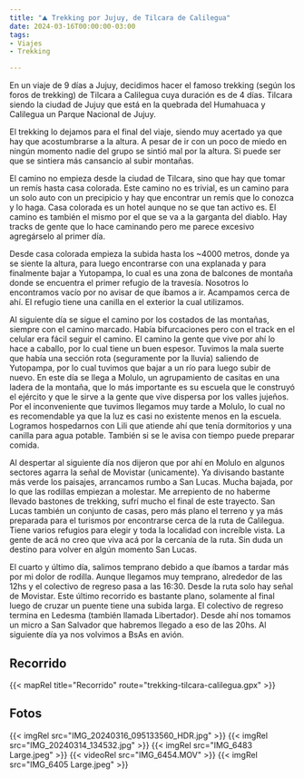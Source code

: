 ```yaml
---
title: "⛰ Trekking por Jujuy, de Tilcara de Calilegua"
date: 2024-03-16T00:00:00-03:00
tags:
- Viajes
- Trekking

---
```


En un viaje de 9 días a Jujuy, decidimos hacer el famoso trekking (según los foros de trekking) de Tilcara a Calilegua cuya duración es de 4 días. Tilcara siendo la ciudad de Jujuy que está en la quebrada del Humahuaca y Calilegua un Parque Nacional de Jujuy.

El trekking lo dejamos para el final del viaje, siendo muy acertado ya que hay que acostumbrarse a la altura. A pesar de ir con un poco de miedo en ningún momento nadie del grupo se sintió mal por la altura. Si puede ser que se sintiera más cansancio al subir montañas.

El camino no empieza desde la ciudad de Tilcara, sino que hay que tomar un remís hasta casa colorada. Este camino no es trivial, es un camino para un solo auto con un precipicio y hay que encontrar un remís que lo conozca y lo haga. Casa colorada es un hotel aunque no se que tan activo es. El camino es también el mismo por el que se va a la garganta del diablo. Hay tracks de gente que lo hace caminando pero me parece excesivo agregárselo al primer día.

Desde casa colorada empieza la subida hasta los ~4000 metros, donde ya se siente la altura, para luego encontrarse con una explanada y para finalmente bajar a Yutopampa, lo cual es una zona de balcones de montaña donde se encuentra el primer refugio de la travesía. Nosotros lo encontramos vacío por no avisar de que íbamos a ir. Acampamos cerca de ahí. El refugio tiene una canilla en el exterior la cual utilizamos.

Al siguiente día se sigue el camino por los costados de las montañas, siempre con el camino marcado. Había bifurcaciones pero con el track en el celular era fácil seguir el camino. El camino la gente que vive por ahí lo hace a caballo, por lo cual tiene un buen espesor. Tuvimos la mala suerte que había una sección rota (seguramente por la lluvia) saliendo de Yutopampa, por lo cual tuvimos que bajar a un río para luego subir de nuevo. En este día se llega a Molulo, un agrupamiento de casitas en una ladera de la montaña, que lo más importante es su escuela que le construyó el ejército y que le sirve a la gente que vive dispersa por los valles jujeños. Por el inconveniente que tuvimos llegamos muy tarde a Molulo, lo cual no es recomendable ya que la luz es casi no existente menos en la escuela. Logramos hospedarnos con Lili que atiende ahí que tenía dormitorios y una canilla para agua potable. También si se le avisa con tiempo puede preparar comida. 

Al despertar al siguiente día nos dijeron que por ahí en Molulo en algunos sectores agarra la señal de Movistar (unicamente). Ya divisando bastante más verde los paisajes, arrancamos rumbo a San Lucas. Mucha bajada, por lo que las rodillas empiezan a molestar. Me arrepiento de no haberme llevado bastones de trekking, sufrí mucho el final de este trayecto. San Lucas también un conjunto de casas, pero más plano el terreno y ya más preparada para el turismos por encontrarse cerca de la ruta de Calilegua. Tiene varios refugios para elegir y toda la localidad con increíble vista. La gente de acá no creo que viva acá por la cercanía de la ruta. Sin duda un destino para volver en algún momento San Lucas.

El cuarto y último día, salimos temprano debido a que íbamos a tardar más por mi dolor de rodilla. Aunque llegamos muy temprano, alrededor de las 12hs y el colectivo de regreso pasa a las 16:30. Desde la ruta solo hay señal de Movistar. Este último recorrido es bastante plano, solamente al final luego de cruzar un puente tiene una subida larga. El colectivo de regreso termina en Ledesma (también llamada Libertador).
Desde ahí nos tomamos un micro a San Salvador que habremos llegado a eso de las 20hs. Al siguiente día ya nos volvimos a BsAs en avión.

## Recorrido

{{< mapRel title="Recorrido" route="trekking-tilcara-calilegua.gpx" >}}

## Fotos

{{< imgRel src="IMG_20240316_095133560_HDR.jpg" >}}
{{< imgRel src="IMG_20240314_134532.jpg" >}}
{{< imgRel src="IMG_6483 Large.jpeg" >}}
{{< videoRel src="IMG_6454.MOV" >}}
{{< imgRel src="IMG_6405 Large.jpeg" >}}

